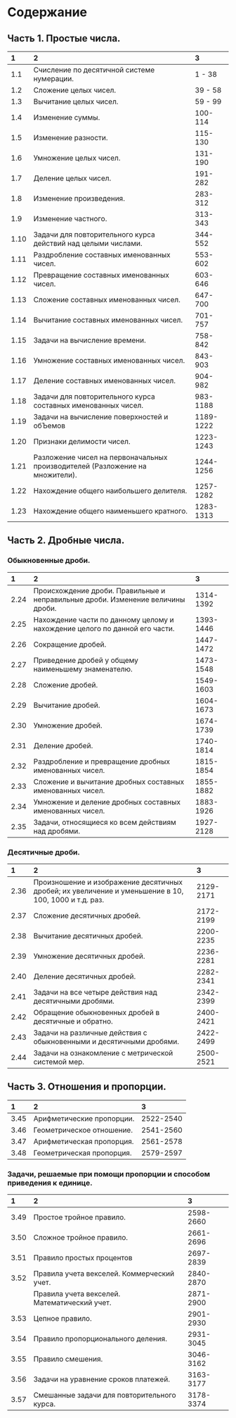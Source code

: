 # Содержание

## Часть 1. Простые числа.

|1   |2   |3   |
|:------|:-----|:-----|
| 1.1 | Счисление по десятичной системе нумерации. | 1 - 38 |
| 1.2 | Сложение целых чисел. | 39 - 58 |
| 1.3 | Вычитание целых чисел. | 59 - 99 |
| 1.4 | Изменение суммы. | 100-114 |
| 1.5 | Изменение разности. | 115-130 |
| 1.6 | Умножение целых чисел. | 131-190 |
| 1.7 | Деление целых чисел. | 191-282 |
| 1.8 | Изменение произведения. | 283-312 |
| 1.9 | Изменение частного. | 313-343 |
| 1.10 | Задачи для повторительного курса действий над целыми числами. | 344-552 |
| 1.11 | Раздробление составных именованных чисел. | 553-602 |
| 1.12 | Превращение составных именованных чисел. | 603-646 |
| 1.13 | Сложение составных именованных чисел. | 647-700 |
| 1.14 | Вычитание составных именованных чисел. | 701-757 |
| 1.15 | Задачи на вычисление времени. | 758-842 |
| 1.16 | Умножение составных именованных чисел. | 843-903 |
| 1.17 | Деление составных именованных чисел. | 904-982 |
| 1.18 | Задачи для повторительного курса составных именованных чисел. | 983-1188 |
| 1.19 | Задачи на вычисление поверхностей и обЪемов | 1189-1222 |
| 1.20 | Признаки делимости чисел. | 1223-1243 |
| 1.21 | Разложение чисел на первоначальных производителей (Разложение на множители). | 1244-1256 |
| 1.22 | Нахождение общего наибольшего делителя. | 1257-1282 |
| 1.23 | Нахождение общего наименьшего кратного. | 1283-1313 |

## Часть 2. Дробные числа.

### Обыкновенные дроби.

|1   |2   |3   |
|:------|:-----|:-----|
| 2.24 | Происхождение дроби. Правильные и неправильные дроби. Изменение величины дроби. | 1314-1392 |
| 2.25 | Нахождение части по данному целому и нахождение целого по данной его части. | 1393-1446 |
| 2.26 | Сокращение дробей. | 1447-1472 |
| 2.27 | Приведение дробей у общему наименьшему знаменателю. | 1473-1548 |
| 2.28 | Сложение дробей. | 1549-1603 |
| 2.29 | Вычитание дробей. | 1604-1673 |
| 2.30 | Умножение дробей. | 1674-1739 |
| 2.31 | Деление дробей. | 1740-1814 |
| 2.32 | Раздробление и превращение дробных именованных чисел. | 1815-1854 |
| 2.33 | Сложение и вычитание дробных составных именованных чисел. | 1855-1882 |
| 2.34 | Умножение и деление дробных составных именованных чисел. | 1883-1926 |
| 2.35 | Задачи, относящиеся ко всем действиям над дробями. | 1927-2128 |

### Десятичные дроби.

|1   |2   |3   |
|:------|:-----|:-----|
| 2.36 | Произношение и изображение десятичных дробей; их увеличение и уменьшение в 10, 100, 1000 и т.д. раз. | 2129-2171 |
| 2.37 | Сложение десятичных дробей. | 2172-2199 |
| 2.38 | Вычитание десятичных дробей. | 2200-2235 |
| 2.39 | Умножение десятичных дробей. | 2236-2281 |
| 2.40 | Деление десятичных дробей. | 2282-2341 |
| 2.41 | Задачи на все четыре действия над десятичными дробями. | 2342-2399 |
| 2.42 | Обращение обыкновенных дробей в десятичные и обратно. | 2400-2421 |
| 2.43 | Задачи на различные действия с обыкновенными и десятичными дробями. | 2422-2499 |
| 2.44 | Задачи на ознакомление с метрической системой мер. | 2500-2521 |

## Часть 3. Отношения и пропорции.

|1   |2   |3   |
|:------|:-----|:-----|
| 3.45 | Арифметические пропорции. | 2522-2540 |
| 3.46 | Геометрическое отношение. | 2541-2560 |
| 3.47 | Арифметическая пропорция. | 2561-2578 |
| 3.48 | Геометрическая пропорция. | 2579-2597 |

### Задачи, решаемые при помощи пропорции и способом приведения к единице.

|1   |2   |3   |
|:------|:-----|:-----|
| 3.49 | Простое тройное правило. | 2598-2660 |
| 3.50 | Сложное тройное правило. | 2661-2696 |
| 3.51 | Правило простых процентов | 2697-2839 |
| 3.52 | Правила учета векселей. Коммерческий учет. | 2840-2870 |
| | Правила учета векселей. Математический учет. | 2871-2900 |
| 3.53 | Цепное правило. | 2901-2930 |
| 3.54 | Правило пропорционального деления. | 2931-3045 |
| 3.55 | Правило смешения. | 3046-3162 |
| 3.56 | Задачи на уравнение сроков платежей. | 3163-3177 |
| 3.57 | Смешанные задачи для повторительного курса. | 3178-3374 |
